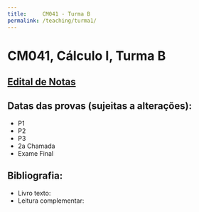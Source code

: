 ```yaml
---
title:     CM041 - Turma B
permalink: /teaching/turma1/
---
```

# CM041, Cálculo I, Turma B

## [Edital de Notas](http://pedrosolucas.github.io)

## Datas das provas (sujeitas a alterações):
- P1
- P2
- P3
- 2a Chamada
- Exame Final

## Bibliografia:
- Livro texto:
- Leitura complementar:
